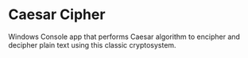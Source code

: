 # Caesar Cipher 
Windows Console app that performs Caesar algorithm to encipher and decipher plain text using this classic cryptosystem.
